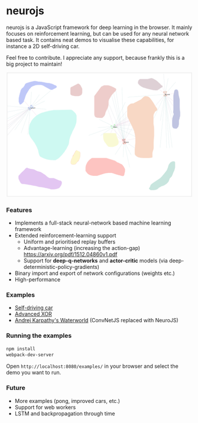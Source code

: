# neurojs
neurojs is a JavaScript framework for deep learning in the browser. It mainly focuses on reinforcement learning, but can be used for any neural network based task. It contains neat demos to visualise these capabilities, for instance a 2D self-driving car. 

Feel free to contribute. I appreciate any support, because frankly this is a big project to maintain!

![](examples/cars/images/screenshot.png)

### Features
- Implements a full-stack neural-network based machine learning framework
- Extended reinforcement-learning support
	+ Uniform and prioritised replay buffers
	+ Advantage-learning (increasing the action-gap) https://arxiv.org/pdf/1512.04860v1.pdf
	+ Support for **deep-q-networks** and **actor-critic** models (via deep-deterministic-policy-gradients)
- Binary import and export of network configurations (weights etc.)
- High-performance

### Examples
- [Self-driving car](/examples/cars)
- [Advanced XOR](/examples/adv-xor)
- [Andrej Karpathy's Waterworld](/examples/waterworld) (ConvNetJS replaced with NeuroJS)

### Running the examples
```bash
npm install
webpack-dev-server
```

Open `http://localhost:8080/examples/` in your browser and select the demo you want to run.

### Future
- More examples (pong, improved cars, etc.)
- Support for web workers
- LSTM and backpropagation through time
